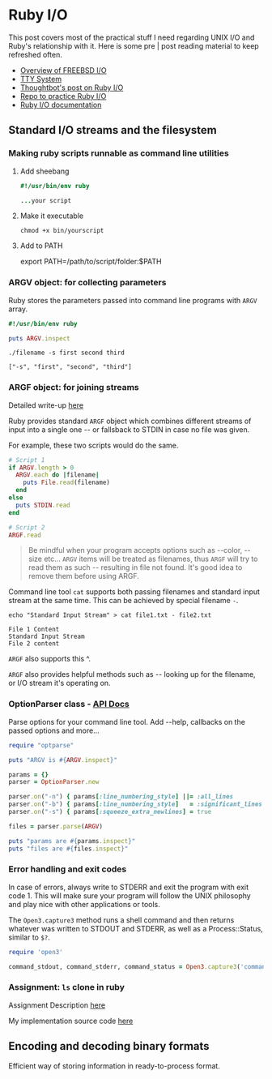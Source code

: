 # Ruby I/O

This post covers most of the practical stuff I need regarding UNIX I/O and Ruby's relationship with it. Here is some pre | post reading material to keep refreshed often.

- [Overview of FREEBSD I/O](https://www.freebsd.org/doc/en/books/design-44bsd/overview-io-system.html)
- [TTY System](https://www.linusakesson.net/programming/tty/)
- [Thoughtbot's post on Ruby I/O](https://thoughtbot.com/blog/io-in-ruby)
- [Repo to practice Ruby I/O](https://github.com/elm-city-craftworks/course-001)
- [Ruby I/O documentation](https://ruby-doc.org/core-3.0.0/IO.html)

## Standard I/O streams and the filesystem

### Making ruby scripts runnable as command line utilities

1. Add sheebang

    ```ruby
    #!/usr/bin/env ruby

    ...your script
    ```

2. Make it executable

    `chmod +x bin/yourscript`

3. Add to PATH

    export PATH=/path/to/script/folder:$PATH

### ARGV object: for collecting parameters

Ruby stores the parameters passed into command line programs with `ARGV` array.

```ruby
#!/usr/bin/env ruby

puts ARGV.inspect
```

```shell
./filename -s first second third

["-s", "first", "second", "third"]
```

### ARGF object: for joining streams

Detailed write-up [here](https://thoughtbot.com/blog/rubys-argf)

Ruby provides standard `ARGF` object which combines different streams of input into a single one -- or fallsback to STDIN in case no file was given.

For example, these two scripts would do the same.

```ruby
# Script 1
if ARGV.length > 0
  ARGV.each do |filename|
    puts File.read(filename)
  end
else
  puts STDIN.read
end

# Script 2
ARGF.read
```

> Be mindful when your program accepts options such as --color, --size etc... `ARGV` items will be treated as filenames, thus `ARGF` will try to read them as such -- resulting in file not found. It's good idea to remove them before using ARGF.

Command line tool `cat` supports both passing filenames and standard input stream at the same time. This can be achieved by special filename `-`.

```shell
echo "Standard Input Stream" > cat file1.txt - file2.txt

File 1 Content
Standard Input Stream
File 2 content
```

`ARGF` also supports this ^.

`ARGF` also provides helpful methods such as -- looking up for the filename, or I/O stream it's operating on.

### OptionParser class - [API Docs](https://ruby-doc.org/stdlib-1.9.2/libdoc/optparse/rdoc/OptionParser.html#method-i-parse)

Parse options for your command line tool. Add --help, callbacks on the passed options and more...

```ruby
require "optparse"

puts "ARGV is #{ARGV.inspect}"

params = {}
parser = OptionParser.new 

parser.on("-n") { params[:line_numbering_style] ||= :all_lines         }
parser.on("-b") { params[:line_numbering_style]   = :significant_lines }
parser.on("-s") { params[:squeeze_extra_newlines] = true               }

files = parser.parse(ARGV)

puts "params are #{params.inspect}"
puts "files are #{files.inspect}"
```

### Error handling and exit codes

In case of errors, always write to STDERR and exit the program with exit code 1. This will make sure your program will follow the UNIX philosophy and play nice with other applications or tools.

The `Open3.capture3` method runs a shell command and then returns whatever was written to STDOUT and STDERR, as well as a Process::Status, similar to `$?`.

```ruby
require 'open3'

command_stdout, command_stderr, command_status = Open3.capture3('command --someoption')
```

### Assignment: `ls` clone in ruby

Assignment Description [here](https://github.com/elm-city-craftworks/course-001/blob/master/PART_1.md)

My implementation source code [here](https://github.com/gadimbaylisahil/ruby-ls-clone/blob/main/ruby-ls)

## Encoding and decoding binary formats

Efficient way of storing information in ready-to-process format.
